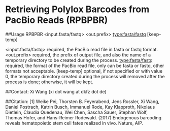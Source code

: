 # Retrieving Polylox Barcodes from PacBio Reads (RPBPBR) 

##Usage
RPBPBR <input.fasta/fastq> <out.prefix> <type:fasta/fastq> [keep-temp] 

<input.fasta/fastq>  required, the PacBio read file in fasta or fastq format. 
<out.prefix>         required, the prefix of output file, and also the name of a temporary directory to be created during the process. 
<type:fasta/fastq>   required, the format of the PacBio read file, only can be fasta or fastq, other formats not acceptable. 
[keep-temp]          optional, if not specified or with value 0, the temporary directory created during the process will removed after the process is done; otherwise, it will be kept. 

##Contact:
Xi Wang (xi dot wang at dkfz dot de)

##Citation:
[1] Weike Pei, Thorsten B. Feyerabend, Jens Rossler, Xi Wang, Daniel Postrach, Katrin Busch, Immanuel Rode, Kay Klapproth, Nikolaus Dietlein, Claudia Quedenau, Wei Chen, Sascha Sauer, Stephan Wolf, Thomas Hofer, and Hans-Reimer Rodewald. (2017) Endogenous barcoding reveals hematopoietic stem cell fates realized in vivo. Nature, AIP.

